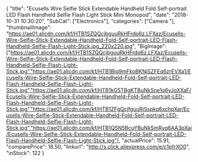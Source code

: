 {
	"title": "Ecusells Wire Selfie Stick Extendable Handheld Fold Self-portrait LED Flash Handheld Selfie Flash Light Stick Mini Monopod",
	"date": "2018-10-31 10:30:20",
	"SubCat": ["Electronics"],
	"categories": ["Camera "],
	"thumbnailImage": "https://ae01.alicdn.com/kf/HTB1SZQQcjbguuRkHFrdq6z.LFXaz/Ecusells-Wire-Selfie-Stick-Extendable-Handheld-Fold-Self-portrait-LED-Flash-Handheld-Selfie-Flash-Light-Stick.jpg_220x220.jpg",
	"BigImage": ["https://ae01.alicdn.com/kf/HTB1SZQQcjbguuRkHFrdq6z.LFXaz/Ecusells-Wire-Selfie-Stick-Extendable-Handheld-Fold-Self-portrait-LED-Flash-Handheld-Selfie-Flash-Light-Stick.jpg","https://ae01.alicdn.com/kf/HTB1BIq9mFkoBKNjSZFEq6zrEVXa1/Ecusells-Wire-Selfie-Stick-Extendable-Handheld-Fold-Self-portrait-LED-Flash-Handheld-Selfie-Flash-Light-Stick.jpg","https://ae01.alicdn.com/kf/HTB1kG5TBgKTBuNkSne1q6yJoXXaF/Ecusells-Wire-Selfie-Stick-Extendable-Handheld-Fold-Self-portrait-LED-Flash-Handheld-Selfie-Flash-Light-Stick.jpg","https://ae01.alicdn.com/kf/HTB1ZFgQcjfguuRjSspkq6xchpXar/Ecusells-Wire-Selfie-Stick-Extendable-Handheld-Fold-Self-portrait-LED-Flash-Handheld-Selfie-Flash-Light-Stick.jpg","https://ae01.alicdn.com/kf/HTB1Q5N5BcuYBuNkSmRyq6AA3pXai/Ecusells-Wire-Selfie-Stick-Extendable-Handheld-Fold-Self-portrait-LED-Flash-Handheld-Selfie-Flash-Light-Stick.jpg"],
	"actualPrice": 15.91,
	"comparePrice": 18.50,
	"linkurl": "http://s.click.aliexpress.com/e/c1pfrXO0",
	"inStock": 122
}
